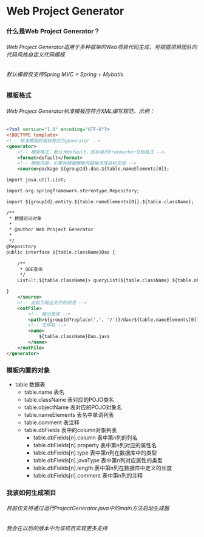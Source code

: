 <!--
  ~ Licensed to the Apache Software Foundation (ASF) under one
  ~ or more contributor license agreements.  See the NOTICE file
  ~ distributed with this work for additional information
  ~ regarding copyright ownership.  The ASF licenses this file
  ~ to you under the Apache License, Version 2.0 (the
  ~ "License"); you may not use this file except in compliance
  ~ with the License.  You may obtain a copy of the License at
  ~
  ~   http://www.apache.org/licenses/LICENSE-2.0
  ~
  ~ Unless required by applicable law or agreed to in writing,
  ~ software distributed under the License is distributed on an
  ~ "AS IS" BASIS, WITHOUT WARRANTIES OR CONDITIONS OF ANY
  ~ KIND, either express or implied.  See the License for the
  ~ specific language governing permissions and limitations
  ~ under the License.
  -->
  
# Web Project Generator
### 什么是Web Project Generator？
###### Web Project Generator适用于多种框架的Web项目代码生成，可根据项目团队的代码风格自定义代码模板
###### 默认模板仅支持Spring MVC + Spring + Mybatis
### 模板格式
###### Web Project Generator标准模板应符合XML编写规范，示例：
```xml
<?xml version="1.0" encoding="UTF-8"?>
<!DOCTYPE template>
<!-- 标准模板的根标签应为generator -->
<generator>
	<!-- 模板格式，默认为default，即标准的freemarker文档格式 -->
	<format>default</format>
	<!-- 模板内容，引擎将根据模板内容编译成目标文档 -->
	<source>package ${groupId}.dao.${table.nameElements[0]};

import java.util.List;

import org.springframework.stereotype.Repository;

import ${groupId}.entity.${table.nameElements[0]}.${table.className};

/**
 * 数据访问对象
 * 
 * @author Web Project Generator
 * 
 */
@Repository
public interface ${table.className}Dao {
		
	/**
	 * QBE查询
	 */
	List&lt;${table.className}> queryList(${table.className} ${table.objectName});

}
	</source>
	<!-- 此处为输出文件的信息 -->
	<outFile>
		<!-- 输出路径 -->
		<path>${groupId?replace('.', '/')}/dao/${table.nameElements[0]}/</path>
		<!-- 文件名 -->
		<name>
			${table.className}Dao.java
		</name>
	</outFile>
</generator>
```
### 模板内置的对象
 - table 数据表
   + table.name 表名
   + table.className 表对应的POJO类名
   + table.objectName 表对应的POJO对象名
   + table.nameElements 表名中单词列表
   + table.comment 表注释
   + table.dbFields 表中的column对象列表
     - table.dbFields[n].column 表中第n列的列名
     - table.dbFields[n].property 表中第n列对应的属性名
     - table.dbFields[n].type 表中第n列在数据库中的类型
     - table.dbFields[n].javaType 表中第n列对应属性的类型
     - table.dbFields[n].length 表中第n列在数据库中定义的长度
     - table.dbFields[n].comment 表中第n列的注释
### 我该如何生成项目
###### 目前仅支持通过运行ProjectGenerator.java中的main方法启动生成器
###### 我会在以后的版本中为该项目实现更多支持